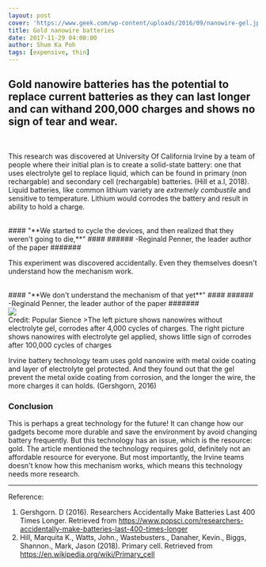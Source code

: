 ```yaml
---
layout: post
cover: 'https://www.geek.com/wp-content/uploads/2016/09/nanowire-gel.jpg'
title: Gold nanowire batteries
date: 2017-11-29 04:00:00
author: Shum Ka Poh
tags: [expensive, thin]
---
```


## Gold nanowire batteries has the potential to replace current batteries as they can last longer and can withand 200,000 charges and shows no sign of tear and wear. ##

<br>

This research was discovered at University Of California Irvine by a team of people where their initial plan is to create a solid-state battery: one that uses electrolyte gel to replace liquid, which can be found in primary (non rechargable) and secondary cell (rechargable) batteries. (Hill et a.l, 2018).  Liquid batteries, like common lithium variety are *extremely combustile* and sensitive to temperature. Lithium would corrodes the battery and result in ability to hold a charge.

<br>
#### "**We started to cycle the devices, and then realized that they weren't going to die,**" ####
###### -Reginald Penner, the leader author of the paper #######
<br>

This experiment was discovered accidentally. Even they themselves doesn't understand how the mechanism work.

<br>
#### "**We don't understand the mechanism of that yet**" ####
###### -Reginald Penner, the leader author of the paper #######
<br>

<img src="https://www.popsci.com/sites/popsci.com/files/styles/325_1x_/public/fig7-sem_shell_loss.jpg" style="margin:auto;display:block;">
Credit: Popular Sience
>The left picture shows nanowires without electrolyte gel, corrodes after 4,000 cycles of charges. The right picture shows nanowires with electrolyte gel applied, shows little sign of corrodes after 100,000 cycles of charges

Irvine battery technology team uses gold nanowire with metal oxide coating and layer of electrolyte gel protected. And they found out that the gel prevent the metal oxide coating from corrosion, and the longer the wire, the more charges it can holds. (Gershgorn, 2016)


### Conclusion ###
This is perhaps a great technology for the future! It can change how our gadgets become more durable and save the environment by avoid changing battery frequently. But this technology has an issue, which is the resource: gold. The article mentioned the technology requires gold, definitely not an affordable resource for everyone. But most importantly, the Irvine teams doesn't know how this mechanism works, which means this technology needs more research.

---

Reference:  
1. Gershgorn. D (2016). Researchers Accidentally Make Batteries Last 400 Times Longer. Retrieved from https://www.popsci.com/researchers-accidentally-make-batteries-last-400-times-longer
2. Hill, Marquita K., Watts, John., Wastebusters., Danaher, Kevin., Biggs, Shannon., Mark, Jason (2018). Primary cell. Retrieved from https://en.wikipedia.org/wiki/Primary_cell

